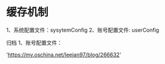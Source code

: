 
# 缓存机制

1、系统配置文件：sysytemConfig
2、账号配置文件: userConfig

归档
1、账号配置文件：

'https://my.oschina.net/leejan97/blog/266632'
